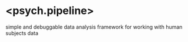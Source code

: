 # <psych.pipeline>
simple and debuggable data analysis framework for working with human subjects data
